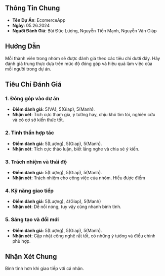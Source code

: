 ## Thông Tin Chung
- **Tên Dự Án**: EcomerceApp
- **Ngày**: 05.26.2024
- **Người Đánh Giá**: Bùi Đức Lượng, Nguyễn Tiến Mạnh, Nguyễn Văn Giáp

## Hướng Dẫn
Mỗi thành viên trong nhóm sẽ được đánh giá theo các tiêu chí dưới đây. Hãy đánh giá trung thực dựa trên mức độ đóng góp và hiệu quả làm việc của mỗi người trong dự án.

## Tiêu Chí Đánh Giá
### 1. Đóng góp vào dự án
- **Điểm đánh giá**: 5(VA), 5(Giap), 5(Manh).
- **Nhận xét**: Tích cực tham gia, ý tưởng hay, chịu khó tìm tòi, nghiên cứu và có cơ sở kiến thức tốt.

### 2. Tinh thần hợp tác
- **Điểm đánh giá**: 5(Lượng), 5(Giap), 5(Manh).
- **Nhận xét**: Tích cực thảo luận, biết lắng nghe và chia sẻ ý kiến.

### 3. Trách nhiệm và thái độ
- **Điểm đánh giá**: 5(Lượng), 5(Giap), 5(Manh).
- **Nhận xét**: Trách nhiệm cho công việc của nhóm. Hiểu được điểm

### 4. Kỹ năng giao tiếp
- **Điểm đánh giá**: 5(Lượng), 4(Giap), 5(Manh)
- **Nhận xét**: Dễ nổi nóng, tuy vậy cũng nhanh bình tĩnh.

### 5. Sáng tạo và đổi mới
- **Điểm đánh giá**: 5(Lượng), 5(Giap), 5(Manh).
- **Nhận xét**: Cập nhật công nghệ rất tốt, có những ý tưởng và điều chỉnh phù hợp.

## Nhận Xét Chung
Bình tĩnh hơn khi giao tiếp với cá nhân.
